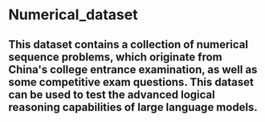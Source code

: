 # Numerical_dataset

## This dataset contains a collection of numerical sequence problems, which originate from China's college entrance examination, as well as some competitive exam questions. This dataset can be used to test the advanced logical reasoning capabilities of large language models.
